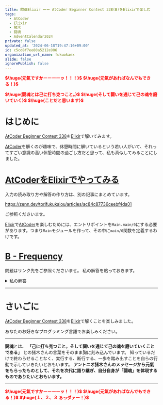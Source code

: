 ```yaml
---
title: 闘魂Elixir ーー AtCoder Beginner Contest 338(B)をElixirで楽しむ
tags:
  - AtCoder
  - Elixir
  - 猪木
  - 闘魂
  - AdventCalendar2024
private: false
updated_at: '2024-06-18T19:47:16+09:00'
id: c5cd8f7ee80a5212e906
organization_url_name: fukuokaex
slide: false
ignorePublish: false
---
```

<b><font color="red">$\huge{元氣ですかーーーーッ！！！}$</font></b>
<b><font color="red">$\huge{元氣があればなんでもできる！}$</font></b>

<b><font color="red">$\huge{闘魂とは己に打ち克つこと。}$</font></b>
<b><font color="red">$\huge{そして闘いを通じて己の魂を磨いていく}$</font></b>
<b><font color="red">$\huge{ことだと思います}$</font></b>


# はじめに

[AtCoder Beginner Contest 338](https://atcoder.jp/contests/abc338)を[Elixir](https://elixir-lang.org/)で解いてみます。

[AtCoder](https://atcoder.jp/)を解くのが趣味で、休憩時間に解いているという若い人がいて、それってすごい意識の高い休憩時間の過ごし方だと思って、私も真似してみることにしました。


# [AtCoderをElixirでやってみる](https://zenn.dev/torifukukaiou/articles/ac84c87736ceebf4da01)

入力の読み取り方や解答の作り方は、別の記事にまとめています。


https://zenn.dev/torifukukaiou/articles/ac84c87736ceebf4da01

ご参照くださいませ。

[Elixir](https://elixir-lang.org/)で[AtCoder](https://atcoder.jp/)を楽しむためには、エントリポイントを`Main.main/0`にする必要があります。つまり`Main`モジュールを作って、その中に`main/0`関数を定義するわけです。

# [B - Frequency](https://atcoder.jp/contests/abc338/tasks/abc338_b)

問題はリンク先をご参照くださいませ。
私の解答を貼っておきます。


<details><summary>私の解答</summary>

_問題文を読んでいることを前提にひとこと解説をしておきます。_

出現頻度の多い順ですので、解法の骨格には[Enum.frequencies/1](https://hexdocs.pm/elixir/Enum.html#frequencies/1)をすえます。
並び替えは出現順が多い順かつアルファベットの並びの早いもの順なので`{出現頻度, 文字のASCIIコードに-1を乗じたもの}`を[Enum.sort_by/3](https://hexdocs.pm/elixir/Enum.html#sort_by/3)関数の引数である無名関数に指定するとうまく問題文にあうように並び替えができます。


```elixir
defmodule Main do
  def main do
    s = IO.read(:line) |> String.trim()
    
    solve(s)
    |> IO.puts()
  end
  
  def solve(s) do
    s
    |> String.codepoints()
    |> Enum.frequencies()
    |> Enum.sort_by(fn {c, cnt} -> 
      {cnt, c |> String.to_charlist() |> Enum.at(0) |> Kernel.*(-1)} 
    end, :desc)
    |> Enum.at(0)
    |> elem(0)
  end
end

```




</details>




---

# さいごに

[AtCoder Beginner Contest 338](https://atcoder.jp/contests/abc338)を[Elixir](https://elixir-lang.org/)で解くことを楽しみました。

あなたのお好きなプログラミング言語でお楽しみください。

---


**闘魂**とは、  **「己に打ち克つこと。そして闘いを通じて己の魂を磨いていくことである」** との猪木さんの言葉をそのまま胸に刻み込んでいます。
知っているだけで終わらせることなく、実行する、断行する、一歩を踏み出すことを自らの行動で示していきたいとおもいます。
**アントニオ猪木さんのメッセージから元氣をもらったものとして、それを次代に語り継ぎ、自分自身が「闘魂」を体現するものでありたいとおもいます。**

---

<b><font color="red">$\huge{元氣ですかーーーーッ！！！}$</font></b>
<b><font color="red">$\huge{元氣があればなんでもできる！}$</font></b>
<b><font color="red">$\huge{１、２、３ ぁっダァー！}$</font></b>
